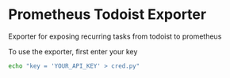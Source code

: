 # Prometheus Todoist Exporter
Exporter for exposing recurring tasks from todoist to prometheus

To use the exporter, first enter your key
```bash
echo "key = 'YOUR_API_KEY' > cred.py"
```
